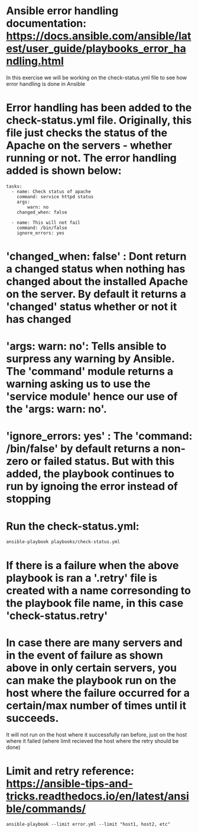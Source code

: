 # Ansible error handling documentation: https://docs.ansible.com/ansible/latest/user_guide/playbooks_error_handling.html

In this exercise we will be working on the check-status.yml file to see how error handling is done in Ansible

# Error handling has been added to the check-status.yml file. Originally, this file just checks the status of the Apache on the servers - whether running or not. The error handling added is shown below:

    tasks:
      - name: Check status of apache
        command: service httpd status
        args:
            warn: no
        changed_when: false

      - name: This will not fail
        command: /bin/false
        ignore_errors: yes

# 'changed_when: false' : Dont return a changed status when nothing has changed about the installed Apache on the server. By default it returns a 'changed' status whether or not it has changed

# 'args: warn: no': Tells ansible to surpress any warning by Ansible. The 'command' module returns a warning asking us to use the 'service module' hence our use of the 'args: warn: no'.

# 'ignore_errors: yes' : The 'command: /bin/false' by default returns a non-zero or failed status. But with this added, the playbook continues to run by ignoing the error instead of stopping

# Run the check-status.yml:

    ansible-playbook playbooks/check-status.yml

# If there is a failure when the above playbook is ran a '.retry' file is created with a name corresonding to the playbook file name, in this case 'check-status.retry'

# In case there are many servers and in the event of failure as shown above in only certain servers, you can make the playbook run on the host where the failure occurred for a certain/max number of times until it succeeds. 
  It will not run on the host where it successfully ran before, just on the host where it failed (where limit recieved the host where the retry should be done)

# Limit and retry reference: https://ansible-tips-and-tricks.readthedocs.io/en/latest/ansible/commands/

    ansible-playbook --limit error.yml --limit "host1, host2, etc"
